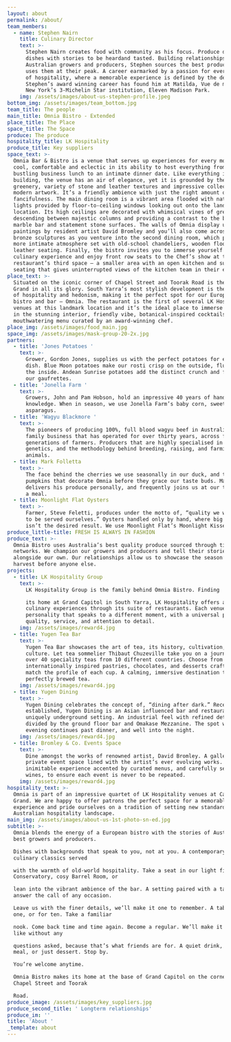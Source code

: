 ```yaml
---
layout: about
permalink: /about/
team_members:
  - name: Stephen Nairn
    title: Culinary Director
    text: >-
      Stephen Nairn creates food with community as his focus. Produce driven
      dishes with stories to be heardand tasted. Building relationships with
      Australian growers and producers, Stephen sources the best products and
      uses them at their peak. A career earmarked by a passion for every aspect
      of hospitality, where a memorable experience is defined by the details.
      Stephen’s award winning career has found him at Matilda, Vue de monde, and
      New York’s 3-Michelin Star institution, Eleven Madison Park.
    img: /assets/images/about-us-stephen-profile.jpeg
bottom_img: /assets/images/team_bottom.jpg
team_title: The people
main_title: Omnia Bistro - Extended
place_title: The Place
space_title: The Space
produce: The produce
hospitality_title: LK Hospitality
produce_title: Key suppliers
space_text: >-
  Omnia Bar & Bistro is a venue that serves up experiences for every mood. It’s
  cool, comfortable and eclectic in its ability to host everything from a
  bustling business lunch to an intimate dinner date. Like everything in this
  building, the venue has an air of elegance, yet it is grounded by the abundant
  greenery, variety of stone and leather textures and impressive collection of
  modern artwork. It’s a friendly ambience with just the right amount of
  fancifulness. The main dining room is a vibrant area flooded with natural
  lights provided by floor-to-ceiling windows looking out onto the landmark
  location. Its high ceilings are decorated with whimsical vines of greenery
  descending between majestic columns and providing a contrast to the bold
  marble bar and statement stone surfaces. The walls of Omnia display unique
  paintings by resident artist David Bromley and you’ll also come across his
  bronze sculptures as you venture into the second dining room, which provides a
  more intimate atmosphere set with old-school chandeliers, wooden floors and
  leather seating. Finally, the bistro invites you to immerse yourself in the
  culinary experience and enjoy front row seats to the Chef’s show at the
  restaurant’s third space – a smaller area with an open kitchen and surrounding
  seating that gives uninterrupted views of the kitchen team in their element.
place_text: >-
  Situated on the iconic corner of Chapel Street and Toorak Road is the Capitol
  Grand in all its glory. South Yarra’s most stylish development is the epitome
  of hospitality and hedonism, making it the perfect spot for our European style
  bistro and bar – Omnia. The restaurant is the first of several LK Hospitality
  venues at this landmark location and it’s the ideal place to immerse yourself
  in the stunning interior, friendly vibe, botanical-inspired cocktails and a
  mouthwatering menu curated by an award-winning chef.
place_img: /assets/images/food_main.jpg
space_img: /assets/images/mask-group-20-2x.jpg
partners:
  - title: 'Jones Potatoes '
    text: >-
      Grower, Gordon Jones, supplies us with the perfect potatoes for every
      dish. Blue Moon potatoes make our rosti crisp on the outside, fluffy on
      the inside. Andean Sunrise potatoes add the distinct crunch and flavour to
      our gaufrettes.
  - title: 'Jonella Farm '
    text: >-
      Growers, John and Pam Hobson, hold an impressive 40 years of hands-on
      knowledge. When in season, we use Jonella Farm’s baby corn, sweetcorn and
      asparagus.
  - title: 'Wagyu Blackmore '
    text: >-
      The pioneers of producing 100%, full blood wagyu beef in Australia. A
      family business that has operated for over thirty years, across five
      generations of farmers. Producers that are highly specialised in Japanese
      genetics, and the methodology behind breeding, raising, and farming wagyu
      animals.
  - title: Mark Folletta
    text: >-
      The face behind the cherries we use seasonally in our duck, and the
      pumpkins that decorate Omnia before they grace our taste buds. Mark
      delivers his produce personally, and frequently joins us at our table for
      a meal.
  - title: Moonlight Flat Oysters
    text: >-
      Farmer, Steve Feletti, produces under the motto of, “quality we would wish
      to be served ourselves.” Oysters handled only by hand, where big and bulk
      isn’t the desired result. We use Moonlight Flat’s Moonlight Kisses.
produce_little-title: FRESH IS ALWAYS IN FASHION
produce_text: >-
  Omnia Bistro uses Australia’s best quality produce sourced through tight knit
  networks. We champion our growers and producers and tell their stories
  alongside our own. Our relationships allow us to showcase the season’s first
  harvest before anyone else.
projects:
  - title: LK Hospitality Group
    text: >-
      LK Hospitality Group is the family behind Omnia Bistro. Finding

      its home at Grand Capitol in South Yarra, LK Hospitality offers a range of
      culinary experiences through its suite of restaurants. Each venue has a
      personality that speaks to a different moment, with a universal promise of
      quality, service, and attention to detail.
    img: /assets/images/reward4.jpg
  - title: Yugen Tea Bar
    text: >-
      Yugen Tea Bar showcases the art of tea, its history, cultivation, and rich
      culture. Let tea sommelier Thibaut Chuzeville take you on a journey with
      over 40 speciality teas from 10 different countries. Choose from
      internationally inspired pastries, chocolates, and desserts crafted to
      match the profile of each cup. A calming, immersive destination to enjoy a
      perfectly brewed tea.
    img: /assets/images/reward4.jpg
  - title: Yugen Dining
    text: >-
      Yugen Dining celebrates the concept of, “dining after dark.” Recently
      established, Yugen Dining is an Asian influenced bar and restaurant in a
      uniquely underground setting. An industrial feel with refined details,
      divided by the ground floor bar and Omakase Mezzanine. The spot where the
      evening continues past dinner, and well into the night.
    img: /assets/images/reward4.jpg
  - title: Bromley & Co. Events Space
    text: >-
      Dine amongst the works of renowned artist, David Bromley. A gallery turned
      private event space lined with the artist’s ever evolving works. An
      inimitable experience accented by curated menus, and carefully selected
      wines, to ensure each event is never to be repeated.
    img: /assets/images/reward4.jpg
hospitality_text: >-
  Omnia is part of an impressive quartet of LK Hospitality venues at Capitol
  Grand. We are happy to offer patrons the perfect space for a memorable
  experience and pride ourselves on a tradition of setting new standards in the
  Australian hospitality landscape. 
main_img: /assets/images/about-us-1st-photo-sn-ed.jpg
subtitle: >-
  Omnia blends the energy of a European bistro with the stories of Australia’s
  best growers and producers.

  Dishes with backgrounds that speak to you, not at you. A contemporary take on
  culinary classics served

  with the warmth of old-world hospitality. Take a seat in our light filled
  Conservatory, cosy Barrel Room, or

  lean into the vibrant ambience of the bar. A setting paired with a taste to
  answer the call of any occasion.

  Leave us with the finer details, we’ll make it one to remember. A table for
  one, or for ten. Take a familiar

  nook. Come back time and time again. Become a regular. We’ll make it how you
  like without any

  questions asked, because that’s what friends are for. A quiet drink, a long
  meal, or just dessert. Stop by.

  You’re welcome anytime.

  Omnia Bistro makes its home at the base of Grand Capitol on the corner of
  Chapel Street and Toorak

  Road.
produce_image: /assets/images/key_suppliers.jpg
produce_second_title: ' Longterm relationships'
produce_im: ''
title: 'About '
_template: about
---
```






